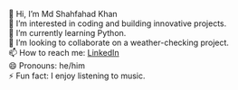👋 Hi, I’m Md Shahfahad Khan  
👀 I’m interested in coding and building innovative projects.  
🌱 I’m currently learning Python.  
💞️ I’m looking to collaborate on a weather-checking project.  
📫 How to reach me:  [LinkedIn](https://www.linkedin.com/in/shahfahad09)  
😄 Pronouns: he/him  
⚡ Fun fact: I enjoy listening to music.

<!---
shahfahad09/shahfahad09 is a ✨ special ✨ repository because its `README.md` (this file) appears on your GitHub profile.
You can click the Preview link to take a look at your changes.
--->
